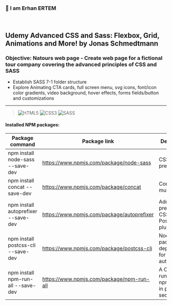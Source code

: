 ### 👋 **I am Erhan ERTEM**

&emsp;

## Udemy Advanced CSS and Sass: Flexbox, Grid, Animations and More! by Jonas Schmedtmann

### **Objective:** Natours web page - Create web page for a fictional tour company covering the advanced principles of CSS and SASS

- Establish SASS 7-1 folder structure
- Explore Animating CTA cards, full screen menu, svg icons, font/icon color gradients, video background, hover effects, forms fields/button and customizations

---

> ![HTML5](https://img.shields.io/badge/HTML5-E34F26?style=for-the-badge&logo=html5&logoColor=white) ![CSS3](https://img.shields.io/badge/CSS3-1572B6?style=for-the-badge&logo=css3&logoColor=white) ![SASS](https://img.shields.io/badge/Sass-CC6699?style=for-the-badge&logo=sass&logoColor=white)

#### Installed NPM packages:

| Package command                     | Package link                               | Description                                                      |
| ----------------------------------- | ------------------------------------------ | ---------------------------------------------------------------- |
| npm install node-sass --save-dev    | https://www.npmjs.com/package/node-sass    | CSS preprocessor                                                 |
| npm install concat --save-dev       | https://www.npmjs.com/package/concat       | Concatenate multiple files                                       |
| npm install autoprefixer --save-dev | https://www.npmjs.com/package/autoprefixer | Add vendor prefixes to CSS, a PostCSS plugin                     |
| npm install postcss-cli --save-dev  | https://www.npmjs.com/package/postcss-cli  | Node package dependancy for autoprefixer                         |
| npm install npm-run-all --save-dev  | https://www.npmjs.com/package/npm-run-all  | A CLI tool to run multiple npm-scripts in parallel or sequential |

&emsp;
